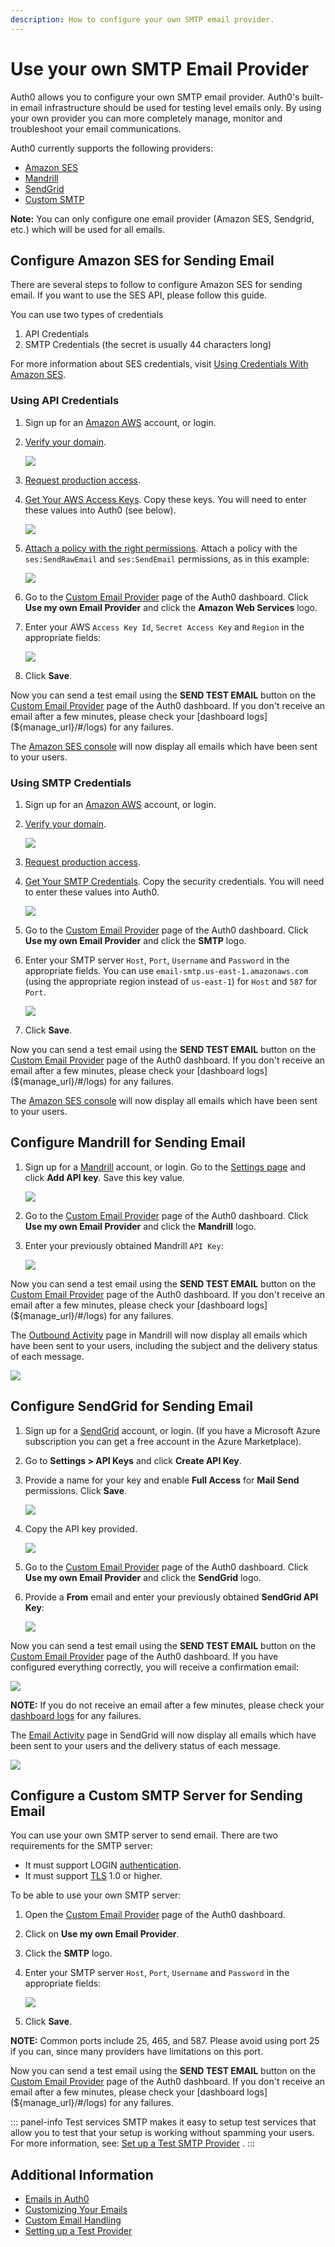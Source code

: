 ```yaml
---
description: How to configure your own SMTP email provider.
---
```


# Use your own SMTP Email Provider

Auth0 allows you to configure your own SMTP email provider. Auth0's built-in email infrastructure should be used for testing level emails only. By using your own provider you can more completely manage, monitor and troubleshoot your email communications.

Auth0 currently supports the following providers:

* [Amazon SES](#configure-amazon-ses-for-sending-email)
* [Mandrill](#configure-mandrill-for-sending-email)
* [SendGrid](#configure-sendgrid-for-sending-email)
* [Custom SMTP](#configure-a-custom-smtp-server-for-sending-email)

**Note:** You can only configure one email provider (Amazon SES, Sendgrid, etc.) which will be used for all emails. 

## Configure Amazon SES for Sending Email

There are several steps to follow to configure Amazon SES for sending email. If you want to use the SES API, please follow this guide.

You can use two types of credentials

1. API Credentials
2. SMTP Credentials (the secret is usually 44 characters long)

For more information about SES credentials, visit [Using Credentials With Amazon SES](http://docs.aws.amazon.com/ses/latest/DeveloperGuide/using-credentials.html).

### Using API Credentials

1. Sign up for an [Amazon AWS](http://aws.amazon.com/ses/) account, or login.
2. [Verify your domain](http://docs.aws.amazon.com/ses/latest/DeveloperGuide/verify-domains.html).

    ![](/media/articles/email/providers/ses-verify.png)

3. [Request production access](https://docs.aws.amazon.com/ses/latest/DeveloperGuide/request-production-access.html?icmpid=docs_ses_console).
4. [Get Your AWS Access Keys](http://docs.aws.amazon.com/ses/latest/DeveloperGuide/get-aws-keys.html). Copy these keys. You will need to enter these values into Auth0 (see below).

    ![](/media/articles/email/providers/aws-keys.png)

5. [Attach a policy with the right permissions](http://docs.aws.amazon.com/IAM/latest/UserGuide/access_policies_manage.html). Attach a policy with the `ses:SendRawEmail` and `ses:SendEmail` permissions, as in this example:

    ![](/media/articles/email/providers/aws-policy.png)

6. Go to the [Custom Email Provider](${manage_url}/#/emails/provider) page of the Auth0 dashboard. Click **Use my own Email Provider** and click the **Amazon Web Services** logo.

7. Enter your AWS `Access Key Id`, `Secret Access Key` and `Region` in the appropriate fields:

    ![](/media/articles/email/providers/enter-keys.png)

8. Click **Save**.

Now you can send a test email using the **SEND TEST EMAIL** button on the [Custom Email Provider](${manage_url}/#/emails/provider) page of the Auth0 dashboard. If you don't receive an email after a few minutes, please check your [dashboard logs](${manage_url}/#/logs) for any failures.

The [Amazon SES console](https://console.aws.amazon.com/ses) will now display all emails which have been sent to your users.

### Using SMTP Credentials

1. Sign up for an [Amazon AWS](http://aws.amazon.com/ses/) account, or login.
2. [Verify your domain](http://docs.aws.amazon.com/ses/latest/DeveloperGuide/verify-domains.html).

    ![](/media/articles/email/providers/ses-verify.png)

3. [Request production access](https://docs.aws.amazon.com/ses/latest/DeveloperGuide/request-production-access.html?icmpid=docs_ses_console).

4. [Get Your SMTP Credentials](http://docs.aws.amazon.com/ses/latest/DeveloperGuide/smtp-credentials.html). Copy the security credentials. You will need to enter these values into Auth0.

    ![](/media/articles/email/providers/ses-smtp.png)

5. Go to the [Custom Email Provider](${manage_url}/#/emails/provider) page of the Auth0 dashboard. Click **Use my own Email Provider** and click the **SMTP** logo.

6. Enter your SMTP server `Host`, `Port`, `Username` and `Password` in the appropriate fields. You can use `email-smtp.us-east-1.amazonaws.com` (using the appropriate region instead of `us-east-1`) for `Host` and `587` for `Port`.

    ![](/media/articles/email/providers/enter-smtp-data.png)

7. Click **Save**.

Now you can send a test email using the **SEND TEST EMAIL** button on the [Custom Email Provider](${manage_url}/#/emails/provider) page of the Auth0 dashboard. If you don't receive an email after a few minutes, please check your [dashboard logs](${manage_url}/#/logs) for any failures.

The [Amazon SES console](https://console.aws.amazon.com/ses) will now display all emails which have been sent to your users.

## Configure Mandrill for Sending Email

1. Sign up for a [Mandrill](https://www.mandrill.com/signup/) account, or login. Go to the [Settings page](https://mandrillapp.com/settings) and click **Add API key**. Save this key value.

    ![](/media/articles/email/providers/mandrill-keygen.png)

2. Go to the [Custom Email Provider](${manage_url}/#/emails/provider) page of the Auth0 dashboard. Click **Use my own Email Provider** and click the **Mandrill** logo.

3. Enter your previously obtained Mandrill `API Key`:

    ![](/media/articles/email/providers/mandrill-key.png)

Now you can send a test email using the **SEND TEST EMAIL** button on the [Custom Email Provider](${manage_url}/#/emails/provider) page of the Auth0 dashboard. If you don't receive an email after a few minutes, please check your [dashboard logs](${manage_url}/#/logs) for any failures.

The [Outbound Activity](https://mandrillapp.com/activity) page in Mandrill will now display all emails which have been sent to your users, including the subject and the delivery status of each message.

![](/media/articles/email/providers/email-mandrill-monitoring.png)

## Configure SendGrid for Sending Email

1. Sign up for a [SendGrid](https://sendgrid.com) account, or login. (If you have a Microsoft Azure subscription you can get a free account in the Azure Marketplace). 

2. Go to **Settings > API Keys** and click **Create API Key**.
3. Provide a name for your key and enable **Full Access** for **Mail Send** permissions. Click **Save**.

    ![](/media/articles/email/providers/sendgrid-permissions.png)
    
4. Copy the API key provided.

    ![](/media/articles/email/providers/sendgrid-key.png)

5. Go to the [Custom Email Provider](${manage_url}/#/emails/provider) page of the Auth0 dashboard. Click **Use my own Email Provider** and click the **SendGrid** logo.

6. Provide a **From** email and enter your previously obtained **SendGrid API Key**:

    ![](/media/articles/email/providers/sendgrid-dashboard.png)


Now you can send a test email using the **SEND TEST EMAIL** button on the [Custom Email Provider](${manage_url}/#/emails/provider) page of the Auth0 dashboard. If you have configured everything correctly, you will receive a confirmation email: 

![](/media/articles/email/providers/sendgrid-test.png)

**NOTE:** If you do not receive an email after a few minutes, please check your [dashboard logs](${manage_url}/#/logs) for any failures.

The [Email Activity](https://sendgrid.com/logs/index) page in SendGrid will now display all emails which have been sent to your users and the delivery status of each message.

![](/media/articles/email/providers/email-sendgrid-monitoring.png)

## Configure a Custom SMTP Server for Sending Email

You can use your own SMTP server to send email. There are two requirements for the SMTP server:

* It must support LOGIN [authentication](https://en.wikipedia.org/wiki/SMTP_Authentication).
* It must support [TLS](https://en.wikipedia.org/wiki/STARTTLS) 1.0 or higher.

To be able to use your own SMTP server:

1. Open the [Custom Email Provider](${manage_url}/#/emails/provider) page of the Auth0 dashboard.
2. Click on **Use my own Email Provider**.
3. Click the **SMTP** logo.
4. Enter your SMTP server `Host`, `Port`, `Username` and `Password` in the appropriate fields:

    ![](/media/articles/email/providers/enter-smtp-data.png)

5. Click **Save**.

**NOTE:** Common ports include 25, 465, and 587. Please avoid using port 25 if you can, since many providers have limitations on this port.

Now you can send a test email using the **SEND TEST EMAIL** button on the [Custom Email Provider](${manage_url}/#/emails/provider) page of the Auth0 dashboard. If you don't receive an email after a few minutes, please check your [dashboard logs](${manage_url}/#/logs) for any failures.

::: panel-info Test services
SMTP makes it easy to setup test services that allow you to test that your setup is working without spamming your users. For more information, see: [Set up a Test SMTP Provider](/email/testing) .
:::

## Additional Information

- [Emails in Auth0](/email)
- [Customizing Your Emails](/email/templates)
- [Custom Email Handling](/email/custom)
- [Setting up a Test Provider](/email/testing)

